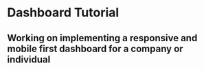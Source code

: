# Dashboard Tutorial


## Working on implementing a responsive and mobile first dashboard for a company or individual

